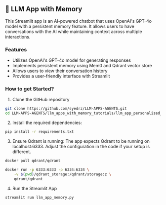 ## 🧠 LLM App with Memory
This Streamlit app is an AI-powered chatbot that uses OpenAI's GPT-4o model with a persistent memory feature. It allows users to have conversations with the AI while maintaining context across multiple interactions.

### Features

- Utilizes OpenAI's GPT-4o model for generating responses
- Implements persistent memory using Mem0 and Qdrant vector store
- Allows users to view their conversation history
- Provides a user-friendly interface with Streamlit


### How to get Started?

1. Clone the GitHub repository
```bash
git clone https://github.com/syedrz/LLM-APPS-AGENTS.git
cd LLM-APPS-AGENTS/llm_apps_with_memory_tutorials/llm_app_personalized_memory
```

2. Install the required dependencies:

```bash
pip install -r requirements.txt
```

3. Ensure Qdrant is running:
The app expects Qdrant to be running on localhost:6333. Adjust the configuration in the code if your setup is different.

```bash
docker pull qdrant/qdrant

docker run -p 6333:6333 -p 6334:6334 \
    -v $(pwd)/qdrant_storage:/qdrant/storage:z \
    qdrant/qdrant
```

4. Run the Streamlit App
```bash
streamlit run llm_app_memory.py
```
